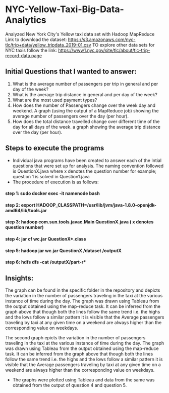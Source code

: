 # NYC-Yellow-Taxi-Big-Data-Analytics
Analyzed New York City's Yellow taxi data set with Hadoop MapReduce
Link to download the dataset: https://s3.amazonaws.com/nyc-tlc/trip+data/yellow_tripdata_2019-01.csv
TO explore other data sets for NYC taxis follow the link: https://www1.nyc.gov/site/tlc/about/tlc-trip-record-data.page

## Initial Questions that I wanted to answer:
1. What is the average number of passengers per trip in general and per day of the week?
2. What is the average trip distance in general and per day of the week?
3. What are the most used payment types?
4. How does the number of Passengers change over the week day and weekend. A graph (using the output of a MapReduce job) showing the average number of passengers over the day (per hour).
5. How does the total distance travelled change over different time of the day for all days of the week. a graph showing the average trip distance over the day (per hour).

## Steps to execute the programs
- Individual java programs have been created to answer each of the Intial questions that were set up for analysis. The naming convention followed is QuestionX.java where x denotes the question number 
	for example; question 1 is solved in Question1.java
- The procedure of execution is as follows:
#### step 1: sudo docker exec -it namenode bash
#### step 2: export HADOOP_CLASSPATH=/usr/lib/jvm/java-1.8.0-openjdk-amd64/lib/tools.jar  
#### step 3: hadoop com.sun.tools.javac.Main QuestionX.java ( x denotes question number)
#### step 4: jar cf wc.jar QuestionX*.class
#### step 5:  hadoop jar wc.jar QuestionX /dataset /outputX
#### step 6: hdfs dfs -cat /outputX/part-r*

## Insights:

The graph can be found in the specific folder in the repository and depicts the variation in the number of passengers traveling in the taxi at the various instance of time during the day. The graph was drawn using Tableau from the output obtained using the map-reduce task. It can be inferred from the graph above that though both the lines follow the same trend i.e. the highs and the lows follow a similar pattern it is visible that the Average passengers traveling by taxi at any given time on a weekend are always higher than the corresponding value on weekdays.

The second graph epicts the variation in the number of passengers traveling in the taxi at the various instance of time during
the day. The graph was drawn using Tableau from the output obtained using the map-reduce task. It can be inferred from the graph
above that though both the lines follow the same trend i.e. the highs and the lows follow a similar pattern it is visible that the Average passengers traveling by taxi at any given time on a weekend are always higher than the corresponding value on weekdays.

* The graphs were plotted using Tableau and data from the same was obtained from the output of question 4 and question 5. 
